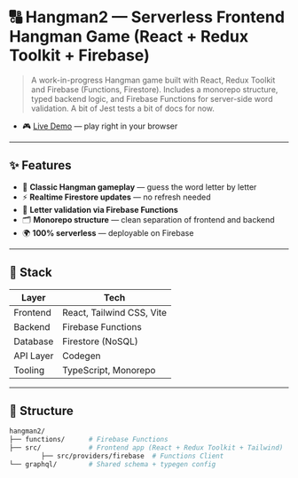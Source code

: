 # 🔠 Hangman2 — Serverless Frontend Hangman Game (React + Redux Toolkit + Firebase)

> A work-in-progress Hangman game built with React, Redux Toolkit and Firebase (Functions, Firestore).
> Includes a monorepo structure, typed backend logic, and Firebase Functions for server-side word validation.
> A bit of Jest tests a bit of docs for now.

- 🎮 [Live Demo](https://hangman.maxkab.com) — play right in your browser

---

## ✨ Features

- 🧩 **Classic Hangman gameplay** — guess the word letter by letter
- ⚡️ **Realtime Firestore updates** — no refresh needed
- 🧠 **Letter validation via Firebase Functions**
- 🗂️ **Monorepo structure** — clean separation of frontend and backend
- 🌍 **100% serverless** — deployable on Firebase

---

## 🧱 Stack

| Layer     | Tech                      |
| --------- | ------------------------- |
| Frontend  | React, Tailwind CSS, Vite |
| Backend   | Firebase Functions        |
| Database  | Firestore (NoSQL)         |
| API Layer | Codegen                   |
| Tooling   | TypeScript, Monorepo      |

---

## 📁 Structure

```bash
hangman2/
├── functions/      # Firebase Functions
├── src/            # Frontend app (React + Redux Toolkit + Tailwind)
        ├── src/providers/firebase  # Functions Client
└── graphql/        # Shared schema + typegen config
```
